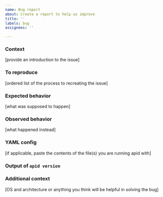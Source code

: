 ```yaml
---
name: Bug report
about: Create a report to help us improve
title: ''
labels: bug
assignees: ''

---
```


### Context
[provide an introduction to the issue]

### To reproduce
[ordered list of the process to recreating the issue]

### Expected behavior
[what was supposed to happen]

### Observed behavior
[what happened instead]

### YAML config
[if applicable, paste the contents of the file(s) you are running apid with]

### Output of `apid version`

### Additional context
[OS and architecture or anything you think will be helpful in solving the bug]
